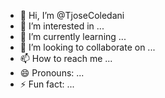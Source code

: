 - 👋 Hi, I’m @TjoseColedani
- 👀 I’m interested in ...
- 🌱 I’m currently learning ...
- 💞️ I’m looking to collaborate on ...
- 📫 How to reach me ...
- 😄 Pronouns: ...
- ⚡ Fun fact: ...

<!---
TjoseColedani/TjoseColedani is a ✨ special ✨ repository because its `README.md` (this file) appears on your GitHub profile.
You can click the Preview link to take a look at your changes.
--->
